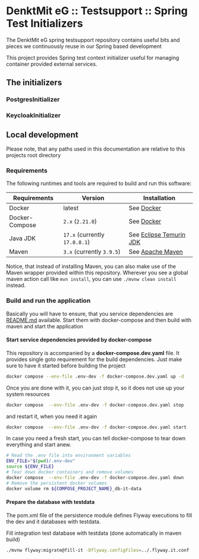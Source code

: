 # DenktMit eG :: Testsupport :: Spring Test Initializers
The DenktMit eG spring testsupport repository contains useful bits and 
pieces we continuously reuse in our Spring based development

This project provides Spring test context initializer useful for managing
container provided external services.

## The initializers
### PostgresInitializer

### KeycloakInitializer


## Local development
Please note, that any paths used in this documentation are relative to this
projects root directory

### Requirements
The following runtimes and tools are required to build and run this software:

| Requirements   | Version                       | Installation                                                                    |
|----------------|-------------------------------|---------------------------------------------------------------------------------|
| Docker         | latest                        | See [Docker](https://docs.docker.com/engine/install)                            |
| Docker-Compose | `2.x` (`2.21.0`)              | See [Docker](https://docs.docker.com/engine/install)                            |
| Java JDK       | `17.x` (currently `17.0.8.1`) | See [Eclipse Temurin JDK](https://adoptium.net/de/temurin/releases/?version=19) |
| Maven          | `3.x` (currently `3.9.5`)     | See [Apache Maven](https://maven.apache.org/install.html)                       |

Notice, that instead of installing Maven, you can also make use of the
Maven wrapper provided within this repository. Wherever you see a global
maven action call like `mvn install`, you can use `./mvnw clean install`
instead.

### Build and run the application
Basically you will have to ensure, that you service dependencies are [README.md](README.md)
available. Start them with docker-compose and then build with maven
and start the application

#### Start service dependencies provided by docker-compose
This repository is accompanied by a **docker-compose.dev.yaml** file. It
provides single goto requirement for the build dependencies. Just make
sure to have it started before building the project

```bash
docker compose --env-file .env-dev -f docker-compose.dev.yaml up -d
```

Once you are done with it, you can just stop it, so it does not use up
your system resources

```bash
docker compose  --env-file .env-dev -f docker-compose.dev.yaml stop
```

and restart it, when you need it again

```bash
docker compose  --env-file .env-dev -f docker-compose.dev.yaml start
```

In case you need a fresh start, you can tell docker-compose to tear down
everything and start anew.

```bash
# Read the .env file into environment variables
ENV_FILE="$(pwd)/.env-dev"
source ${ENV_FILE}
# Tear down docker containers and remove volumes
docker compose  --env-file .env-dev -f docker-compose.dev.yaml down
# Remove the persistent docker volumes
docker volume rm ${COMPOSE_PROJECT_NAME}_db-it-data
```

#### Prepare the database with testdata
The pom.xml file of the persistence module defines Flyway executions to
fill the dev and it databases with testdata.

Fill integration test database with testdata (done automatically in maven build)
```bash
./mvnw flyway:migrate@fill-it -Dflyway.configFiles=../.flyway.it.conf -f ./persistence/pom.xml
```
